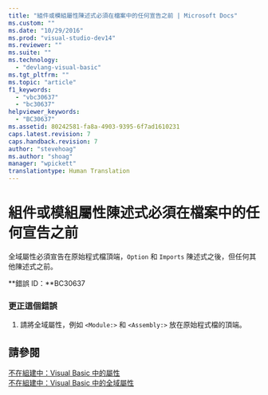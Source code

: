 ```yaml
---
title: "組件或模組屬性陳述式必須在檔案中的任何宣告之前 | Microsoft Docs"
ms.custom: ""
ms.date: "10/29/2016"
ms.prod: "visual-studio-dev14"
ms.reviewer: ""
ms.suite: ""
ms.technology: 
  - "devlang-visual-basic"
ms.tgt_pltfrm: ""
ms.topic: "article"
f1_keywords: 
  - "vbc30637"
  - "bc30637"
helpviewer_keywords: 
  - "BC30637"
ms.assetid: 80242581-fa8a-4903-9395-6f7ad1610231
caps.latest.revision: 7
caps.handback.revision: 7
author: "stevehoag"
ms.author: "shoag"
manager: "wpickett"
translationtype: Human Translation
---
```

# 組件或模組屬性陳述式必須在檔案中的任何宣告之前
全域屬性必須宣告在原始程式檔頂端，`Option` 和 `Imports` 陳述式之後，但任何其他陳述式之前。  
  
 **錯誤 ID：**BC30637  
  
### 更正這個錯誤  
  
1.  請將全域屬性，例如 `<Module:>` 和 `<Assembly:>` 放在原始程式檔的頂端。  
  
## 請參閱  
 [不在組建中：Visual Basic 中的屬性](http://msdn.microsoft.com/zh-tw/620bfc0e-4582-4c8b-8432-ebc5c3dccc22)   
 [不在組建中：Visual Basic 中的全域屬性](http://msdn.microsoft.com/zh-tw/253a32d8-1531-4504-b687-088554ab71d2)